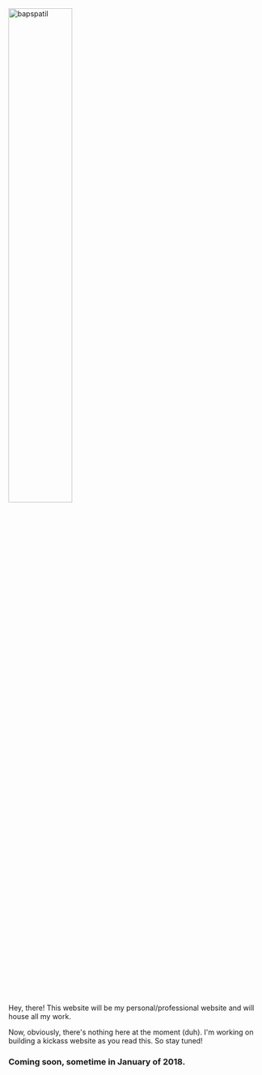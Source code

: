 <img src="https://github.com/bapspatil.png" alt="bapspatil" align="center" width="50%" height="50%" link="#000000">

Hey, there!
This website will be my personal/professional website and will house all my work.

Now, obviously, there's nothing here at the moment (duh). I'm working on building a kickass website as you read this. So stay tuned!

### Coming soon, sometime in January of 2018.
